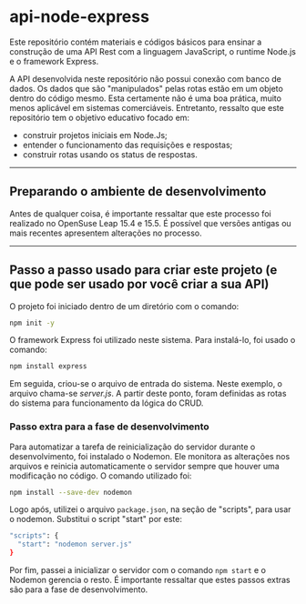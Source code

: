 # api-node-express
Este repositório contém materiais e códigos básicos para ensinar a construção de uma API Rest com a linguagem JavaScript, o runtime Node.js e o framework Express.

A API desenvolvida neste repositório não possui conexão com banco de dados. Os dados que são "manipulados" pelas rotas estão em um objeto dentro do código mesmo. Esta certamente não é uma boa prática, muito menos aplicável em sistemas comerciáveis. Entretanto, ressalto que este repositório tem o objetivo educativo focado em:

- construir projetos iniciais em Node.Js;
- entender o funcionamento das requisições e respostas;
- construir rotas usando os status de respostas.

---

## Preparando o ambiente de desenvolvimento
Antes de qualquer coisa, é importante ressaltar que este processo foi realizado no OpenSuse Leap 15.4 e 15.5. É possível que versões antigas ou mais recentes apresentem alterações no processo.

---

## Passo a passo usado para criar este projeto (e que pode ser usado por você criar a sua API)

O projeto foi iniciado dentro de um diretório com o comando:

```bash
npm init -y
```

O framework Express foi utilizado neste sistema. Para instalá-lo, foi usado o comando:

```bash
npm install express
```

Em seguida, criou-se o arquivo de entrada do sistema. Neste exemplo, o arquivo chama-se *server.js*. A partir deste ponto, foram definidas as rotas do sistema para funcionamento da lógica do CRUD.

### Passo extra para a fase de desenvolvimento

Para automatizar a tarefa de reinicialização do servidor durante o desenvolvimento, foi instalado o Nodemon. Ele monitora as alterações nos arquivos e reinicia automaticamente o servidor sempre que houver uma modificação no código. O comando utilizado foi:

~~~bash
npm install --save-dev nodemon
~~~

Logo após, utilizei o arquivo `package.json`, na seção de "scripts", para usar o nodemon. Substitui o script "start" por este:

~~~bash
"scripts": {
  "start": "nodemon server.js"
}
~~~

Por fim, passei a inicializar o servidor com o comando `npm start` e o Nodemon gerencia o resto. É importante ressaltar que estes passos extras são para a fase de desenvolvimento.
